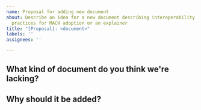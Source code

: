 ```yaml
---
name: Proposal for adding new document
about: Describe an idea for a new document describing interoperability satnards, best
  practices for MACH adoption or an explainer
title: "[Proposal]: <document>"
labels: ''
assignees: ''

---
```


## What kind of document do you think we're lacking?

<!-- Describe in a few sentences what kind of content we're missing -->

## Why should it be added?

<!-- What is the value coming out of this document, who would use that, and for what purpose?

[ ] I am willing to help in crating this document
